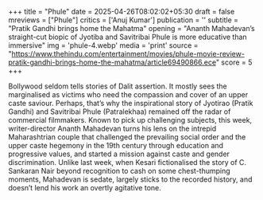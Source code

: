 +++
title = "Phule"
date = 2025-04-26T08:02:02+05:30
draft = false
mreviews = ["Phule"]
critics = ['Anuj Kumar']
publication = ''
subtitle = "Pratik Gandhi brings home the Mahatma"
opening = "Ananth Mahadevan’s straight-cut biopic of Jyotiba and Savitribai Phule is more educative than immersive"
img = 'phule-4.webp'
media = 'print'
source = "https://www.thehindu.com/entertainment/movies/phule-movie-review-pratik-gandhi-brings-home-the-mahatma/article69490866.ece"
score = 5
+++

Bollywood seldom tells stories of Dalit assertion. It mostly sees the marginalised as victims who need the compassion and cover of an upper caste saviour. Perhaps, that’s why the inspirational story of Jyotirao (Pratik Gandhi) and Savitribai Phule (Patralekhaa) remained off the radar of commercial filmmakers. Known to pick up challenging subjects, this week, writer-director Ananth Mahadevan turns his lens on the intrepid Maharashtrian couple that challenged the prevailing social order and the upper caste hegemony in the 19th century through education and progressive values, and started a mission against caste and gender discrimination. Unlike last week, when Kesari fictionalised the story of C. Sankaran Nair beyond recognition to cash on some chest-thumping moments, Mahadevan is sedate, largely sticks to the recorded history, and doesn’t lend his work an overtly agitative tone.
